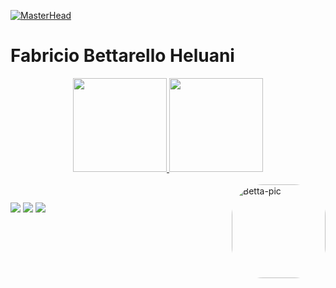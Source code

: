 [![MasterHead](https://cdn.discordapp.com/attachments/973694599547744276/1173876431500103780/banner.png?ex=65658c9e&is=6553179e&hm=bc168ac0ab578ad7e7957eb2d3449c2ea1c474ae8bcf262085b96280170265ec&)](https://bettabrasil.com.br)
# Fabricio Bettarello Heluani
<div align="center">
  <a href="https://github.com/FabricioBettarello">
  <img height="150em" src="https://github-readme-stats.vercel.app/api?username=FabricioBettarello&show_icons=true&theme=dark&include_all_commits=true&count_private=true"/>
  <img height="150em" src="https://github-readme-stats.vercel.app/api/top-langs/?username=FabricioBettarello&layout=compact&langs_count=7&theme=dark"/>
</div>
<div style="display: inline_block"><br>
  <img align="right" alt="Betta-pic" height="150" style="border-radius:50px;" src="https://cdn.discordapp.com/attachments/973694626420641802/1004464681412472973/tralhagit.png?width=676&height=676">
</div>
  
  ##
 
<div> 
 <a href="https://discord.gg/Ur2ttFuNaM" target="_blank"><img src="https://img.shields.io/badge/Discord-7289DA?style=for-the-badge&logo=discord&logoColor=white" target="_blank"></a>
  <a href="https://www.instagram.com/bettarello_/" target="_blank"><img src="https://img.shields.io/badge/-Instagram-%23E4405F?style=for-the-badge&logo=instagram&logoColor=white" target="_blank"></a>
 	<a href="https://www.twitch.tv/fabriciobetta" target="_blank"><img src="https://img.shields.io/badge/Twitch-9146FF?style=for-the-badge&logo=twitch&logoColor=white" target="_blank"></a>
</div>
